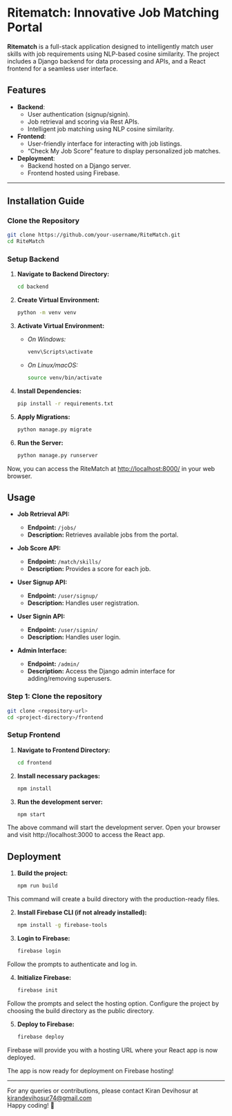 # **Ritematch: Innovative Job Matching Portal**

**Ritematch** is a full-stack application designed to intelligently match user skills with job requirements using NLP-based cosine similarity. The project includes a Django backend for data processing and APIs, and a React frontend for a seamless user interface.

## **Features**
- **Backend**:
  - User authentication (signup/signin).
  - Job retrieval and scoring via Rest APIs.
  - Intelligent job matching using NLP cosine similarity.
- **Frontend**:
  - User-friendly interface for interacting with job listings.
  - “Check My Job Score” feature to display personalized job matches.
- **Deployment**:
  - Backend hosted on a Django server.
  - Frontend hosted using Firebase.

---

## **Installation Guide**

### **Clone the Repository**
```bash
git clone https://github.com/your-username/RiteMatch.git
cd RiteMatch
```

### **Setup Backend**
1. **Navigate to Backend Directory:**
   ```bash
   cd backend
   ```
2. **Create Virtual Environment:**

    ```bash
    python -m venv venv
    ```

3. **Activate Virtual Environment:**

    - *On Windows:*
      ```bash
      venv\Scripts\activate
      ```
    - *On Linux/macOS:*
      ```bash
      source venv/bin/activate
      ```

4. **Install Dependencies:**

    ```bash
    pip install -r requirements.txt
    ```

5. **Apply Migrations:**

    ```bash
    python manage.py migrate
    ```

6. **Run the Server:**

    ```bash
    python manage.py runserver
    ```

Now, you can access the RiteMatch at [http://localhost:8000/](http://localhost:8000/) in your web browser.

## Usage

- **Job Retrieval API:**
  - **Endpoint:** `/jobs/`
  - **Description:** Retrieves available jobs from the portal.

- **Job Score API:**
  - **Endpoint:** `/match/skills/`
  - **Description:** Provides a score for each job.
    
- **User Signup API:**
  - **Endpoint:** `/user/signup/`
  - **Description:** Handles user registration.

- **User Signin API:**
  - **Endpoint:** `/user/signin/`
  - **Description:** Handles user login.

- **Admin Interface:**
  - **Endpoint:** `/admin/`
  - **Description:** Access the Django admin interface for adding/removing superusers.

 ### Step 1: Clone the repository

```bash
git clone <repository-url>
cd <project-directory>/frontend
```

### **Setup Frontend**
1. **Navigate to Frontend Directory:**
   ```bash
   cd frontend
   ```
   
2. **Install necessary packages:**
   ```bash
   npm install
   ```

3. **Run the development server:**
   ```bash
   npm start
   ```
The above command will start the development server. Open your browser and visit http://localhost:3000 to access the React app.

## Deployment

1. **Build the project:**
   
   ```bash
   npm run build
   ```
This command will create a build directory with the production-ready files.

2. **Install Firebase CLI (if not already installed):**
   
   ```bash
   npm install -g firebase-tools
   ```
4. **Login to Firebase:**
   
   ```bash
   firebase login
   ```
Follow the prompts to authenticate and log in.

4. **Initialize Firebase:**
   
   ```bash
   firebase init
   ```
Follow the prompts and select the hosting option. Configure the project by choosing the build directory as the public directory.

5. **Deploy to Firebase:**
   
   ```bash
   firebase deploy
   ```
Firebase will provide you with a hosting URL where your React app is now deployed.

The app is now ready for deployment on Firebase hosting!

---
For any queries or contributions, please contact Kiran Devihosur at kirandevihosur74@gmail.com  
Happy coding! 🎉
